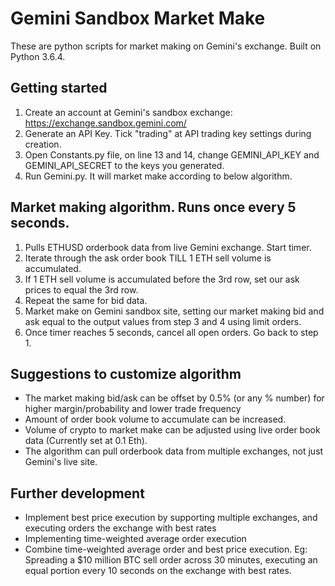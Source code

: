 # Gemini Sandbox Market Make

These are python scripts for market making on Gemini's exchange. Built on Python 3.6.4.

## Getting started
1) Create an account at Gemini's sandbox exchange: https://exchange.sandbox.gemini.com/
2) Generate an API Key. Tick "trading" at API trading key settings during creation.
3) Open Constants.py file, on line 13 and 14, change GEMINI_API_KEY and GEMINI_API_SECRET to the keys you generated.
4) Run Gemini.py. It will market make according to below algorithm.

## Market making algorithm. Runs once every 5 seconds.
 1) Pulls ETHUSD orderbook data from live Gemini exchange. Start timer.
 2) Iterate through the ask order book TILL 1 ETH sell volume is accumulated.
 3) If 1 ETH sell volume is accumulated before the 3rd row, set our ask prices to equal the 3rd row.
 4) Repeat the same for bid data.
 5) Market make on Gemini sandbox site, setting our market making bid and ask equal to the output values from step 3 and 4 using limit orders.
 6) Once timer reaches 5 seconds, cancel all open orders. Go back to step 1.


## Suggestions to customize algorithm

- The market making bid/ask can be offset by 0.5% (or any % number) for higher margin/probability and lower trade frequency
- Amount of order book volume to accumulate can be increased. 
- Volume of crypto to market make can be adjusted using live order book data (Currently set at 0.1 Eth).
- The algorithm can pull orderbook data from multiple exchanges, not just Gemini's live site.

## Further development

- Implement best price execution by supporting multiple exchanges, and executing orders the exchange with best rates
- Implementing time-weighted average order execution
- Combine time-weighted average order and best price execution. Eg: Spreading a $10 million BTC sell order across 30 minutes, executing an equal portion every 10 seconds on the exchange with best rates.
